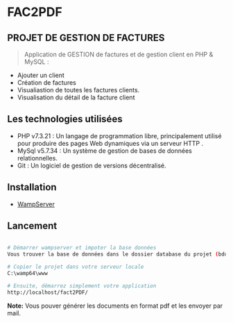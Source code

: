 # FAC2PDF
## PROJET DE GESTION DE FACTURES


> Application de GESTION de factures et de gestion client en PHP & MySQL :
- Ajouter un client
- Création de factures
- Visualiastion de toutes les factures clients.
- Visualisation du détail de la facture client 

## Les technologies utilisées  ##


- PHP v7.3.21 : Un langage de programmation libre, principalement utilisé pour produire des pages Web dynamiques via un serveur HTTP .
- MySql v5.7.34 : Un système de gestion de bases de données relationnelles.
- Git : Un logiciel de gestion de versions décentralisé.

## Installation  ##


- [WampServer](http://www.wampserver.com/)


## Lancement ##


```bash

# Démarrer wampserver et impoter la base données      
Vous trouver la base de données dans le dossier database du projet (bdd_fac2pdf.sql)

# Copier le projet dans votre serveur locale 
C:\wamp64\www

# Ensuite, démarrez simplement votre application
http://localhost/fact2PDF/
```

**Note:** Vous pouver générer les documents en format pdf et les envoyer par mail. 




